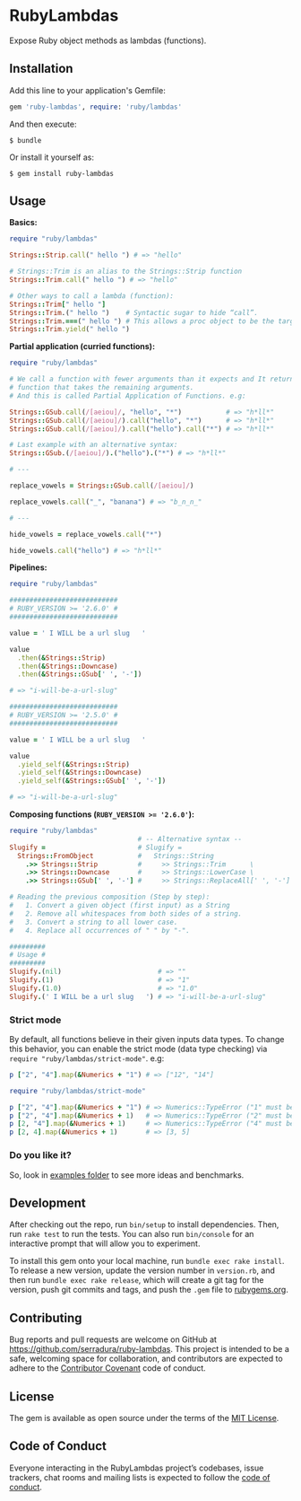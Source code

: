 # RubyLambdas

Expose Ruby object methods as lambdas (functions).

## Installation

Add this line to your application's Gemfile:

```ruby
gem 'ruby-lambdas', require: 'ruby/lambdas'
```

And then execute:

    $ bundle

Or install it yourself as:

    $ gem install ruby-lambdas

## Usage

**Basics:**
```ruby
require "ruby/lambdas"

Strings::Strip.call(" hello ") # => "hello"

# Strings::Trim is an alias to the Strings::Strip function
Strings::Trim.call(" hello ") # => "hello"

# Other ways to call a lambda (function):
Strings::Trim[" hello "]
Strings::Trim.(" hello ")    # Syntactic sugar to hide “call”.
Strings::Trim.===(" hello ") # This allows a proc object to be the target of a when clause in a case statement.
Strings::Trim.yield(" hello ")
```

**Partial application (curried functions):**

```ruby
require "ruby/lambdas"

# We call a function with fewer arguments than it expects and It returns a
# function that takes the remaining arguments.
# And this is called Partial Application of Functions. e.g:

Strings::GSub.call(/[aeiou]/, "hello", "*")           # => "h*ll*"
Strings::GSub.call(/[aeiou]/).call("hello", "*")      # => "h*ll*"
Strings::GSub.call(/[aeiou]/).call("hello").call("*") # => "h*ll*"

# Last example with an alternative syntax:
Strings::GSub.(/[aeiou]/).("hello").("*") # => "h*ll*"

# ---

replace_vowels = Strings::GSub.call(/[aeiou]/)

replace_vowels.call("_", "banana") # => "b_n_n_"

# ---

hide_vowels = replace_vowels.call("*")

hide_vowels.call("hello") # => "h*ll*"
```

**Pipelines:**

```ruby
require "ruby/lambdas"

###########################
# RUBY_VERSION >= '2.6.0' #
###########################

value = ' I WILL be a url slug   '

value
  .then(&Strings::Strip)
  .then(&Strings::Downcase)
  .then(&Strings::GSub[' ', '-'])

# => "i-will-be-a-url-slug"

###########################
# RUBY_VERSION >= '2.5.0' #
###########################

value = ' I WILL be a url slug   '

value
  .yield_self(&Strings::Strip)
  .yield_self(&Strings::Downcase)
  .yield_self(&Strings::GSub[' ', '-'])

# => "i-will-be-a-url-slug"
```

**Composing functions (`RUBY_VERSION >= '2.6.0'`):**
```ruby
require "ruby/lambdas"
                                # -- Alternative syntax --
Slugify =                       # Slugify =
  Strings::FromObject           #   Strings::String
    .>> Strings::Strip          #     >> Strings::Trim      \
    .>> Strings::Downcase       #     >> Strings::LowerCase \
    .>> Strings::GSub[' ', '-'] #     >> Strings::ReplaceAll[' ', '-']

# Reading the previous composition (Step by step):
#   1. Convert a given object (first input) as a String
#   2. Remove all whitespaces from both sides of a string.
#   3. Convert a string to all lower case.
#   4. Replace all occurrences of " " by "-".

#########
# Usage #
#########
Slugify.(nil)                        # => ""
Slugify.(1)                          # => "1"
Slugify.(1.0)                        # => "1.0"
Slugify.(' I WILL be a url slug   ') # => "i-will-be-a-url-slug"
```

### Strict mode

By default, all functions believe in their given inputs data types. To change this behavior, you can enable the strict mode (data type checking) via `require "ruby/lambdas/strict-mode"`. e.g:

```ruby
p ["2", "4"].map(&Numerics + "1") # => ["12", "14"]

require "ruby/lambdas/strict-mode"

p ["2", "4"].map(&Numerics + "1") # => Numerics::TypeError ("1" must be Numeric)
p ["2", "4"].map(&Numerics + 1)   # => Numerics::TypeError ("2" must be Numeric)
p [2, "4"].map(&Numerics + 1)     # => Numerics::TypeError ("4" must be Numeric)
p [2, 4].map(&Numerics + 1)       # => [3, 5]
```

### Do you like it?

So, look in [examples folder](https://github.com/serradura/ruby-lambdas/tree/master/examples) to see more ideas and benchmarks.

## Development

After checking out the repo, run `bin/setup` to install dependencies. Then, run `rake test` to run the tests. You can also run `bin/console` for an interactive prompt that will allow you to experiment.

To install this gem onto your local machine, run `bundle exec rake install`. To release a new version, update the version number in `version.rb`, and then run `bundle exec rake release`, which will create a git tag for the version, push git commits and tags, and push the `.gem` file to [rubygems.org](https://rubygems.org).

## Contributing

Bug reports and pull requests are welcome on GitHub at https://github.com/serradura/ruby-lambdas. This project is intended to be a safe, welcoming space for collaboration, and contributors are expected to adhere to the [Contributor Covenant](http://contributor-covenant.org) code of conduct.

## License

The gem is available as open source under the terms of the [MIT License](https://opensource.org/licenses/MIT).

## Code of Conduct

Everyone interacting in the RubyLambdas project’s codebases, issue trackers, chat rooms and mailing lists is expected to follow the [code of conduct](https://github.com/serradura/ruby-lambdas/blob/master/CODE_OF_CONDUCT.md).
